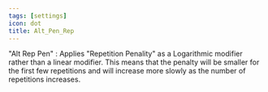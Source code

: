 ```yaml
---
tags: [settings]
icon: dot
title: Alt_Pen_Rep
---
```

"Alt Rep Pen" : Applies "Repetition Penality" as a Logarithmic modifier rather than a linear modifier. This means that the penalty will be smaller for the first few repetitions and will increase more slowly as the number of repetitions increases. 
<!-- ALPIN, I'm not sure of it, that's how I understand it ? -->
